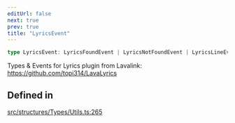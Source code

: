 ```yaml
---
editUrl: false
next: true
prev: true
title: "LyricsEvent"
---
```


```ts
type LyricsEvent: LyricsFoundEvent | LyricsNotFoundEvent | LyricsLineEvent;
```

Types & Events for Lyrics plugin from Lavalink: https://github.com/topi314/LavaLyrics

## Defined in

[src/structures/Types/Utils.ts:265](https://github.com/appujet/lavalink-client/blob/4880e032861893b27e80b7c2d6c36639afbb3479/src/structures/Types/Utils.ts#L265)
